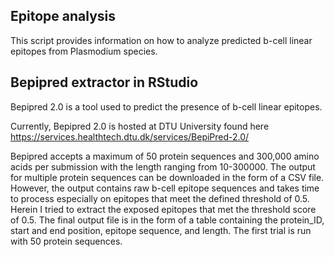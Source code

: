 ## Epitope analysis 
This script provides information on how to analyze predicted b-cell linear epitopes from Plasmodium species. 



## Bepipred extractor in RStudio 
Bepipred 2.0 is a tool used to predict the presence of b-cell linear epitopes. 

Currently, Bepipred 2.0 is hosted at DTU University found here https://services.healthtech.dtu.dk/services/BepiPred-2.0/

Bepipred accepts a maximum of 50 protein sequences and  300,000 amino acids per submission with the length ranging from 10-300000.  The output for multiple protein sequences 
can be downloaded in the form of a CSV file. However, the output contains raw b-cell epitope sequences and takes time to process especially on epitopes that meet the defined 
threshold of 0.5. Herein I tried to extract the exposed epitopes that met the threshold score of 0.5. The final output file is in the form of a table containing 
the protein_ID, start and end position, epitope sequence, and length.  The first trial is run with 50 protein sequences. 

